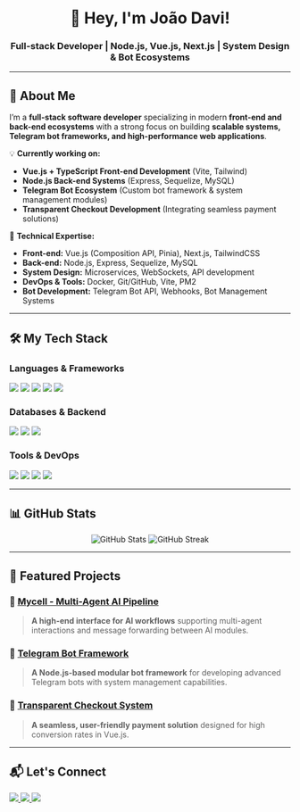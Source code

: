 <h1 align="center">👋 Hey, I'm João Davi!</h1>
<h3 align="center">Full-stack Developer | Node.js, Vue.js, Next.js | System Design & Bot Ecosystems</h3>

---

## 🚀 About Me  
I’m a **full-stack software developer** specializing in modern **front-end and back-end ecosystems** with a strong focus on building **scalable systems, Telegram bot frameworks, and high-performance web applications**.

💡 **Currently working on:**  
- **Vue.js + TypeScript Front-end Development** (Vite, Tailwind)  
- **Node.js Back-end Systems** (Express, Sequelize, MySQL)  
- **Telegram Bot Ecosystem** (Custom bot framework & system management modules)  
- **Transparent Checkout Development** (Integrating seamless payment solutions)  

🔧 **Technical Expertise:**  
- **Front-end:** Vue.js (Composition API, Pinia), Next.js, TailwindCSS  
- **Back-end:** Node.js, Express, Sequelize, MySQL  
- **System Design:** Microservices, WebSockets, API development  
- **DevOps & Tools:** Docker, Git/GitHub, Vite, PM2  
- **Bot Development:** Telegram Bot API, Webhooks, Bot Management Systems  

---

## 🛠️ My Tech Stack  
### **Languages & Frameworks**
<p align="left">
  <img src="https://img.shields.io/badge/Node.js-43853D?style=for-the-badge&logo=node.js&logoColor=white" />
  <img src="https://img.shields.io/badge/Vue.js-35495E?style=for-the-badge&logo=vue.js&logoColor=4FC08D" />
  <img src="https://img.shields.io/badge/Next.js-000000?style=for-the-badge&logo=next.js&logoColor=white" />
  <img src="https://img.shields.io/badge/TypeScript-3178C6?style=for-the-badge&logo=typescript&logoColor=white" />
  <img src="https://img.shields.io/badge/TailwindCSS-38B2AC?style=for-the-badge&logo=tailwind-css&logoColor=white" />
</p>

### **Databases & Backend**
<p align="left">
  <img src="https://img.shields.io/badge/MySQL-4479A1?style=for-the-badge&logo=mysql&logoColor=white" />
  <img src="https://img.shields.io/badge/Sequelize-52B0E7?style=for-the-badge&logo=sequelize&logoColor=white" />
  <img src="https://img.shields.io/badge/Express.js-000000?style=for-the-badge&logo=express&logoColor=white" />
</p>

### **Tools & DevOps**
<p align="left">
  <img src="https://img.shields.io/badge/Docker-2496ED?style=for-the-badge&logo=docker&logoColor=white" />
  <img src="https://img.shields.io/badge/GitHub-181717?style=for-the-badge&logo=github&logoColor=white" />
  <img src="https://img.shields.io/badge/Vite-646CFF?style=for-the-badge&logo=vite&logoColor=white" />
  <img src="https://img.shields.io/badge/PM2-2B037A?style=for-the-badge&logo=pm2&logoColor=white" />
</p>

---

## 📊 GitHub Stats  
<p align="center">
  <img src="https://github-readme-stats.vercel.app/api?username=hrafngud&show_icons=true&theme=radical" alt="GitHub Stats" />
  <img src="https://github-readme-streak-stats.herokuapp.com/?user=hrafngud&theme=radical" alt="GitHub Streak" />
</p>

---

## 📌 Featured Projects  
### 🔹 [Mycell - Multi-Agent AI Pipeline](https://github.com/Gobrin/Mycell)  
> **A high-end interface for AI workflows** supporting multi-agent interactions and message forwarding between AI modules.

### 🔹 [Telegram Bot Framework](https://github.com/Gobrin/TelegramBotFramework)  
> **A Node.js-based modular bot framework** for developing advanced Telegram bots with system management capabilities.

### 🔹 [Transparent Checkout System](https://github.com/Gobrin/CheckoutSystem)  
> **A seamless, user-friendly payment solution** designed for high conversion rates in Vue.js.

---

## 📬 Let's Connect  
<p align="left">
  <a href="https://linkedin.com/in/yourprofile" target="_blank">
    <img src="https://img.shields.io/badge/LinkedIn-blue?style=for-the-badge&logo=linkedin" />
  </a>
  <a href="https://twitter.com/yourprofile" target="_blank">
    <img src="https://img.shields.io/badge/Twitter-black?style=for-the-badge&logo=twitter" />
  </a>
  <a href="https://t.me/yourprofile" target="_blank">
    <img src="https://img.shields.io/badge/Telegram-26A5E4?style=for-the-badge&logo=telegram&logoColor=white" />
  </a>
</p>
